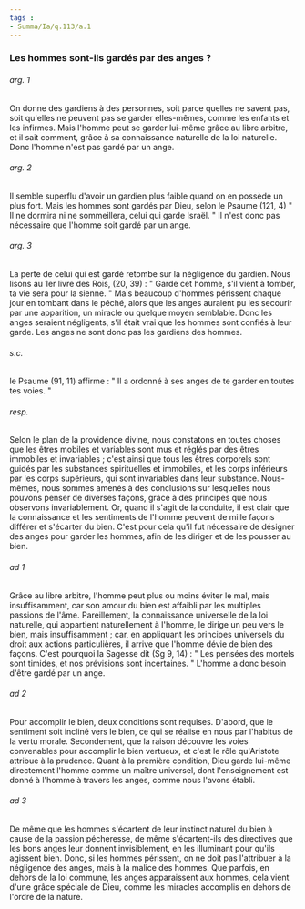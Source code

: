 ```yaml
---
tags : 
- Summa/Ia/q.113/a.1
---
```


### Les hommes sont-ils gardés par des anges ?



###### arg. 1
On donne des gardiens à des personnes, soit parce quelles ne savent pas, soit qu'elles ne peuvent pas se garder elles-mêmes, comme les enfants et les infirmes. Mais l'homme peut se garder lui-même grâce au libre arbitre, et il sait comment, grâce à sa connaissance naturelle de la loi naturelle. Donc l'homme n'est pas gardé par un ange. 

###### arg. 2
Il semble superflu d'avoir un gardien plus faible quand on en possède un plus fort. Mais les hommes sont gardés par Dieu, selon le Psaume (121, 4) " Il ne dormira ni ne sommeillera, celui qui garde Israël. " Il n'est donc pas nécessaire que l'homme soit gardé par un ange. 

###### arg. 3
La perte de celui qui est gardé retombe sur la négligence du gardien. Nous lisons au 1er livre des Rois, (20, 39) : " Garde cet homme, s'il vient à tomber, ta vie sera pour la sienne. " Mais beaucoup d'hommes périssent chaque jour en tombant dans le péché, alors que les anges auraient pu les secourir par une apparition, un miracle ou quelque moyen semblable. Donc les anges seraient négligents, s'il était vrai que les hommes sont confiés à leur garde. Les anges ne sont donc pas les gardiens des hommes. 

###### s.c.
le Psaume (91, 11) affirme : " Il a ordonné à ses anges de te garder en toutes tes voies. " 

###### resp.
Selon le plan de la providence divine, nous constatons en toutes choses que les êtres mobiles et variables sont mus et réglés par des êtres immobiles et invariables ; c'est ainsi que tous les êtres corporels sont guidés par les substances spirituelles et immobiles, et les corps inférieurs par les corps supérieurs, qui sont invariables dans leur substance. Nous-mêmes, nous sommes amenés à des conclusions sur lesquelles nous pouvons penser de diverses façons, grâce à des principes que nous observons invariablement. Or, quand il s'agit de la conduite, il est clair que la connaissance et les sentiments de l'homme peuvent de mille façons différer et s'écarter du bien. C'est pour cela qu'il fut nécessaire de désigner des anges pour garder les hommes, afin de les diriger et de les pousser au bien. 

###### ad 1
Grâce au libre arbitre, l'homme peut plus ou moins éviter le mal, mais insuffisamment, car son amour du bien est affaibli par les multiples passions de l'âme. Pareillement, la connaissance universelle de la loi naturelle, qui appartient naturellement à l'homme, le dirige un peu vers le bien, mais insuffisamment ; car, en appliquant les principes universels du droit aux actions particulières, il arrive que l'homme dévie de bien des façons. C'est pourquoi la Sagesse dit (Sg 9, 14) : " Les pensées des mortels sont timides, et nos prévisions sont incertaines. " L'homme a donc besoin d'être gardé par un ange. 

###### ad 2
Pour accomplir le bien, deux conditions sont requises. D'abord, que le sentiment soit incliné vers le bien, ce qui se réalise en nous par l'habitus de la vertu morale. Secondement, que la raison découvre les voies convenables pour accomplir le bien vertueux, et c'est le rôle qu'Aristote attribue à la prudence. Quant à la première condition, Dieu garde lui-même directement l'homme comme un maître universel, dont l'enseignement est donné à l'homme à travers les anges, comme nous l'avons établi. 

###### ad 3
De même que les hommes s'écartent de leur instinct naturel du bien à cause de la passion pécheresse, de même s'écartent-ils des directives que les bons anges leur donnent invisiblement, en les illuminant pour qu'ils agissent bien. Donc, si les hommes périssent, on ne doit pas l'attribuer à la négligence des anges, mais à la malice des hommes. Que parfois, en dehors de la loi commune, les anges apparaissent aux hommes, cela vient d'une grâce spéciale de Dieu, comme les miracles accomplis en dehors de l'ordre de la nature. 

